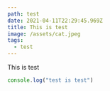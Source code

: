 ```yaml
---
path: test
date: 2021-04-11T22:29:45.969Z
title: This is test
image: /assets/cat.jpeg
tags:
  - test
---
```

This is test

```javascript
console.log("test is test")
```